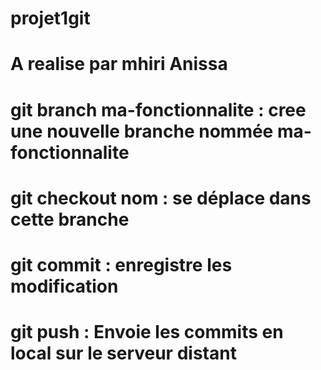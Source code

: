 # projet1git
# A realise par mhiri Anissa
# git branch ma-fonctionnalite : cree une nouvelle branche nommée ma-fonctionnalite
# git checkout nom : se déplace dans cette branche
# git commit : enregistre les modification
# git push : Envoie les commits en local sur le serveur distant
